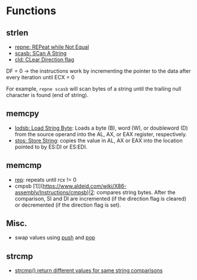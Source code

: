 # Functions

## strlen

- [repne: REPeat while Not Equal](https://www.aldeid.com/wiki/X86-assembly/Instructions/repne)
- [scasb: SCan A String](https://www.aldeid.com/wiki/X86-assembly/Instructions/scasb)
- [cld: CLear Direction flag](https://www.aldeid.com/wiki/X86-assembly/Instructions/cld)

DF = 0 -> the instructions work by incrementing the pointer to the data after every iteration until ECX = 0

For example, `repne scasb` will scan bytes of a string until the trailing null character is found (end of string).

## memcpy

- [lodsb: Load String Byte](https://www.aldeid.com/wiki/X86-assembly/Instructions/lodsb): Loads a byte (B), word (W), or doubleword (D) from the source operand into the AL, AX, or EAX register, respectively.
- [stos: Store String](https://www.aldeid.com/wiki/X86-assembly/Instructions/stos): copies the value in AL, AX or EAX into the location pointed to by ES:DI or ES:EDI.

## memcmp

- [rep](https://www.aldeid.com/wiki/X86-assembly/Instructions/rep): repeats until rcx != 0
- cmpsb [1]](https://www.aldeid.com/wiki/X86-assembly/Instructions/cmpsb)|[2](http://vitaly_filatov.tripod.com/ng/asm/asm_000.17.html): compares string bytes. After the comparison, SI and DI are incremented (if the direction flag is cleared) or decremented (if the direction flag is set).

## Misc.

- swap values using [push](https://www.aldeid.com/wiki/X86-assembly/Instructions/push) and [pop](https://www.aldeid.com/wiki/X86-assembly/Instructions/pop)

## strcmp

- [strcmp() return different values for same string comparisons](https://stackoverflow.com/questions/33091350/strcmp-return-different-values-for-same-string-comparisons)
